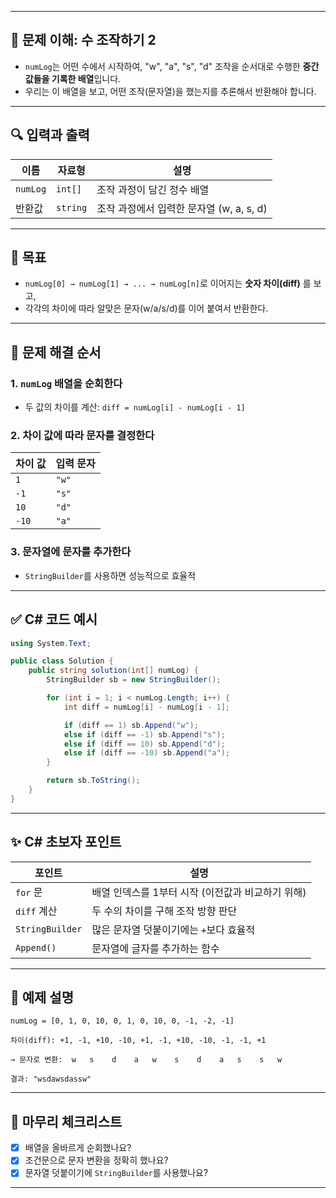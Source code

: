 
---

## 🧠 문제 이해: 수 조작하기 2

* `numLog`는 어떤 수에서 시작하여, "w", "a", "s", "d" 조작을 순서대로 수행한 **중간값들을 기록한 배열**입니다.
* 우리는 이 배열을 보고, 어떤 조작(문자열)을 했는지를 추론해서 반환해야 합니다.

---

## 🔍 입력과 출력

| 이름       | 자료형      | 설명                           |
| -------- | -------- | ---------------------------- |
| `numLog` | `int[]`  | 조작 과정이 담긴 정수 배열              |
| 반환값      | `string` | 조작 과정에서 입력한 문자열 (w, a, s, d) |

---

## 🎯 목표

* `numLog[0] → numLog[1] → ... → numLog[n]`로 이어지는 **숫자 차이(diff)** 를 보고,
* 각각의 차이에 따라 알맞은 문자(w/a/s/d)를 이어 붙여서 반환한다.

---

## 🧩 문제 해결 순서

### 1. `numLog` 배열을 순회한다

* 두 값의 차이를 계산: `diff = numLog[i] - numLog[i - 1]`

### 2. 차이 값에 따라 문자를 결정한다

| 차이 값  | 입력 문자 |
| ----- | ----- |
| `1`   | `"w"` |
| `-1`  | `"s"` |
| `10`  | `"d"` |
| `-10` | `"a"` |

### 3. 문자열에 문자를 추가한다

* `StringBuilder`를 사용하면 성능적으로 효율적

---

## ✅ C# 코드 예시

```csharp
using System.Text;

public class Solution {
    public string solution(int[] numLog) {
        StringBuilder sb = new StringBuilder();

        for (int i = 1; i < numLog.Length; i++) {
            int diff = numLog[i] - numLog[i - 1];

            if (diff == 1) sb.Append("w");
            else if (diff == -1) sb.Append("s");
            else if (diff == 10) sb.Append("d");
            else if (diff == -10) sb.Append("a");
        }

        return sb.ToString();
    }
}
```

---

## ✨ C# 초보자 포인트

| 포인트             | 설명                            |
| --------------- | ----------------------------- |
| `for` 문         | 배열 인덱스를 1부터 시작 (이전값과 비교하기 위해) |
| `diff` 계산       | 두 수의 차이를 구해 조작 방향 판단          |
| `StringBuilder` | 많은 문자열 덧붙이기에는 `+`보다 효율적       |
| `Append()`      | 문자열에 글자를 추가하는 함수              |

---

## 🧪 예제 설명

```text
numLog = [0, 1, 0, 10, 0, 1, 0, 10, 0, -1, -2, -1]

차이(diff): +1, -1, +10, -10, +1, -1, +10, -10, -1, -1, +1

→ 문자로 변환:  w   s    d    a   w    s    d    a   s    s   w

결과: "wsdawsdassw"
```

---

## 🔁 마무리 체크리스트

* [x] 배열을 올바르게 순회했나요?
* [x] 조건문으로 문자 변환을 정확히 했나요?
* [x] 문자열 덧붙이기에 `StringBuilder`를 사용했나요?

---
